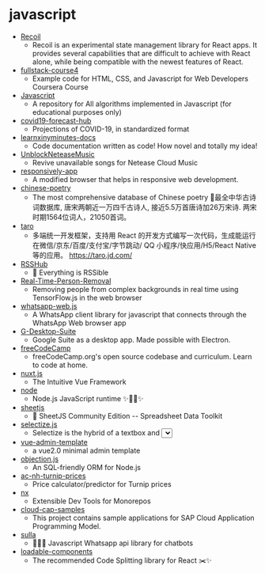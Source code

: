 # javascript
- [Recoil](https://github.com/facebookexperimental/Recoil)
  - Recoil is an experimental state management library for React apps. It provides several capabilities that are difficult to achieve with React alone, while being compatible with the newest features of React.
- [fullstack-course4](https://github.com/jhu-ep-coursera/fullstack-course4)
  - Example code for HTML, CSS, and Javascript for Web Developers Coursera Course
- [Javascript](https://github.com/TheAlgorithms/Javascript)
  - A repository for All algorithms implemented in Javascript (for educational purposes only)
- [covid19-forecast-hub](https://github.com/reichlab/covid19-forecast-hub)
  - Projections of COVID-19, in standardized format
- [learnxinyminutes-docs](https://github.com/adambard/learnxinyminutes-docs)
  - Code documentation written as code! How novel and totally my idea!
- [UnblockNeteaseMusic](https://github.com/nondanee/UnblockNeteaseMusic)
  - Revive unavailable songs for Netease Cloud Music
- [responsively-app](https://github.com/manojVivek/responsively-app)
  - A modified browser that helps in responsive web development.
- [chinese-poetry](https://github.com/chinese-poetry/chinese-poetry)
  - The most comprehensive database of Chinese poetry 🧶最全中华古诗词数据库, 唐宋两朝近一万四千古诗人, 接近5.5万首唐诗加26万宋诗. 两宋时期1564位词人，21050首词。
- [taro](https://github.com/NervJS/taro)
  - 多端统一开发框架，支持用 React 的开发方式编写一次代码，生成能运行在微信/京东/百度/支付宝/字节跳动/ QQ 小程序/快应用/H5/React Native 等的应用。 https://taro.jd.com/
- [RSSHub](https://github.com/DIYgod/RSSHub)
  - 🍰 Everything is RSSible
- [Real-Time-Person-Removal](https://github.com/jasonmayes/Real-Time-Person-Removal)
  - Removing people from complex backgrounds in real time using TensorFlow.js in the web browser
- [whatsapp-web.js](https://github.com/pedroslopez/whatsapp-web.js)
  - A WhatsApp client library for javascript that connects through the WhatsApp Web browser app
- [G-Desktop-Suite](https://github.com/alexkim205/G-Desktop-Suite)
  - Google Suite as a desktop app. Made possible with Electron.
- [freeCodeCamp](https://github.com/freeCodeCamp/freeCodeCamp)
  - freeCodeCamp.org's open source codebase and curriculum. Learn to code at home.
- [nuxt.js](https://github.com/nuxt/nuxt.js)
  - The Intuitive Vue Framework
- [node](https://github.com/nodejs/node)
  - Node.js JavaScript runtime ✨🐢🚀✨
- [sheetjs](https://github.com/SheetJS/sheetjs)
  - 📗 SheetJS Community Edition -- Spreadsheet Data Toolkit
- [selectize.js](https://github.com/selectize/selectize.js)
  - Selectize is the hybrid of a textbox and <select> box. It's jQuery based and it has autocomplete and native-feeling keyboard navigation; useful for tagging, contact lists, etc.
- [vue-admin-template](https://github.com/PanJiaChen/vue-admin-template)
  - a vue2.0 minimal admin template
- [objection.js](https://github.com/Vincit/objection.js)
  - An SQL-friendly ORM for Node.js
- [ac-nh-turnip-prices](https://github.com/mikebryant/ac-nh-turnip-prices)
  - Price calculator/predictor for Turnip prices
- [nx](https://github.com/nrwl/nx)
  - Extensible Dev Tools for Monorepos
- [cloud-cap-samples](https://github.com/SAP-samples/cloud-cap-samples)
  - This project contains sample applications for SAP Cloud Application Programming Model.
- [sulla](https://github.com/danielcardeenas/sulla)
  - 👩🏻‍🔬 Javascript Whatsapp api library for chatbots
- [loadable-components](https://github.com/gregberge/loadable-components)
  - The recommended Code Splitting library for React ✂️✨
